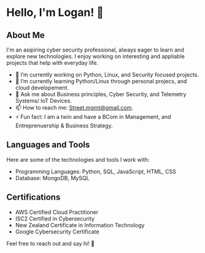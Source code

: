# Hello, I'm Logan! 👋

## About Me

I'm an asipiring cyber security professional, always eager to learn and explore new technologies. I enjoy working on interesting and appliable projects that help with everyday life. 

- 🔭 I’m currently working on Python, Linux, and Security focused projects.
- 🌱 I’m currently learning Python/Linux through personal projecs, and cloud developement.
- 💬 Ask me about Business principles, Cyber Security, and Telemetry Systems/ IoT Devices.
- 📫 How to reach me: Street.mgmt@gmail.com.
- ⚡ Fun fact: I am a twin and have a BCom in Management, and Entreprenuership & Business Strategy.

## Languages and Tools

Here are some of the technologies and tools I work with:

- Programming Languages: Python, SQL, JavaScript, HTML, CSS
- Database: MongoDB, MySQL

## Certifications

- AWS Certified Cloud Practitioner
- ISC2 Certified in Cybersecurity
- New Zealand Certificate in Information Technology
- Google Cybersecurity Certificate

Feel free to reach out and say hi! 👋

